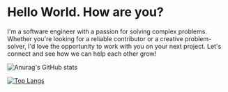 # Hello World. How are you?
I'm a software engineer with a passion for solving complex problems. Whether you're looking for a reliable contributor or a creative problem-solver, I'd love the opportunity to work with you on your next project. Let's connect and see how we can help each other grow!

![Anurag's GitHub stats](https://github-readme-stats.vercel.app/api?username=fagami1423&show_icons=true&theme=radical)

[![Top Langs](https://github-readme-stats.vercel.app/api/top-langs/?username=fagami1423&layout=compact)](https://github.com/anuraghazra/github-readme-stats)
